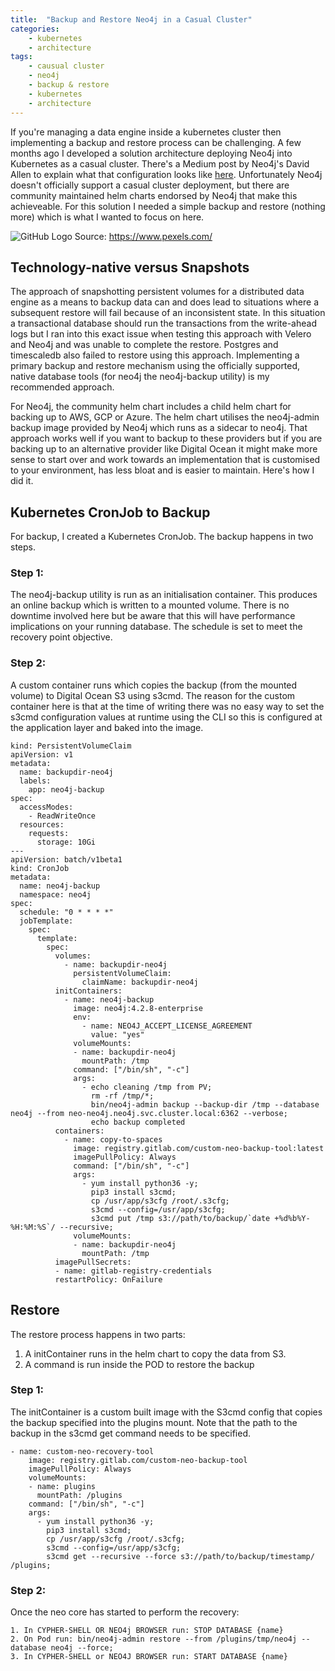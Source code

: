 ```yaml
---
title:  "Backup and Restore Neo4j in a Casual Cluster"
categories: 
    - kubernetes
    - architecture
tags: 
    - causual cluster
    - neo4j
    - backup & restore
    - kubernetes
    - architecture
---
```


If you're managing a data engine inside a kubernetes cluster then implementing a backup and restore process can be challenging. A few months ago I developed a solution architecture deploying Neo4j into Kubernetes as a casual cluster. There's a Medium post by Neo4j's David Allen to explain what that configuration looks like <a target="_new" href="https://medium.com/neo4j/querying-neo4j-clusters-7d6fde75b5b4">here</a>. Unfortunately Neo4j doesn't officially support a casual cluster deployment, but there are community maintained helm charts endorsed by Neo4j that make this achieveable. For this solution I needed a simple backup and restore (nothing more) which is what I wanted to focus on here.

![GitHub Logo](/assets/images/containers.jpg)
Source: https://www.pexels.com/

## Technology-native versus Snapshots

The approach of snapshotting persistent volumes for a distributed data engine as a means to backup data can and does lead to situations where a subsequent restore will fail because of an inconsistent state. In this situation a transactional database should run the transactions from the write-ahead logs but I ran into this exact issue when testing this approach with Velero and Neo4j and was unable to complete the restore. Postgres and timescaledb also failed to restore using this approach. Implementing a primary backup and restore mechanism using the officially supported, native database tools (for neo4j the neo4j-backup utility) is my recommended approach.

For Neo4j, the community helm chart includes a child helm chart for backing up to AWS, GCP or Azure. The helm chart utilises the neo4j-admin backup image provided by Neo4j which runs as a sidecar to neo4j. That approach works well if you want to backup to these providers but if you are backing up to an alternative provider like Digital Ocean it might make more sense to start over and work towards an implementation that is customised to your environment, has less bloat and is easier to maintain. Here's how I did it.

## Kubernetes CronJob to Backup

For backup, I created a Kubernetes CronJob. The backup happens in two steps.

### Step 1: 
The neo4j-backup utility is run as an initialisation container. This produces an online backup which is written to a mounted volume. There is no downtime involved here but be aware that this will have performance implications on your running database. The schedule is set to meet the recovery point objective.

### Step 2:
A custom container runs which copies the backup (from the mounted volume) to Digital Ocean S3 using s3cmd. The reason for the custom container here is that at the time of writing there was no easy way to set the s3cmd configuration values at runtime using the CLI so this is configured at the application layer and baked into the image. 

```
kind: PersistentVolumeClaim
apiVersion: v1
metadata:
  name: backupdir-neo4j
  labels:
    app: neo4j-backup
spec:
  accessModes:
    - ReadWriteOnce
  resources:
    requests:
      storage: 10Gi
---
apiVersion: batch/v1beta1
kind: CronJob
metadata:
  name: neo4j-backup
  namespace: neo4j
spec:
  schedule: "0 * * * *"
  jobTemplate:
    spec:
      template:
        spec:
          volumes:
            - name: backupdir-neo4j
              persistentVolumeClaim:
                claimName: backupdir-neo4j
          initContainers:
            - name: neo4j-backup
              image: neo4j:4.2.8-enterprise
              env:
                - name: NEO4J_ACCEPT_LICENSE_AGREEMENT
                  value: "yes"
              volumeMounts:
              - name: backupdir-neo4j
                mountPath: /tmp
              command: ["/bin/sh", "-c"]
              args:
                - echo cleaning /tmp from PV;
                  rm -rf /tmp/*;
                  bin/neo4j-admin backup --backup-dir /tmp --database neo4j --from neo-neo4j.neo4j.svc.cluster.local:6362 --verbose;
                  echo backup completed
          containers:
            - name: copy-to-spaces
              image: registry.gitlab.com/custom-neo-backup-tool:latest
              imagePullPolicy: Always
              command: ["/bin/sh", "-c"]
              args:
                - yum install python36 -y;
                  pip3 install s3cmd;
                  cp /usr/app/s3cfg /root/.s3cfg;
                  s3cmd --config=/usr/app/s3cfg;
                  s3cmd put /tmp s3://path/to/backup/`date +%d%b%Y-%H:%M:%S`/ --recursive;
              volumeMounts:
              - name: backupdir-neo4j
                mountPath: /tmp
          imagePullSecrets: 
          - name: gitlab-registry-credentials  
          restartPolicy: OnFailure
```

## Restore

The restore process happens in two parts:
1. A initContainer runs in the helm chart to copy the data from S3.
2. A command is run inside the POD to restore the backup

### Step 1: 
The initContainer is a custom built image with the S3cmd config that copies the backup specified into the plugins mount. Note that the path to the backup in the s3cmd get command needs to be specified.

```
- name: custom-neo-recovery-tool
    image: registry.gitlab.com/custom-neo-backup-tool
    imagePullPolicy: Always
    volumeMounts:
    - name: plugins
      mountPath: /plugins
    command: ["/bin/sh", "-c"]
    args:
      - yum install python36 -y;
        pip3 install s3cmd;
        cp /usr/app/s3cfg /root/.s3cfg;
        s3cmd --config=/usr/app/s3cfg;
        s3cmd get --recursive --force s3://path/to/backup/timestamp/ /plugins;
```

### Step 2:
Once the neo core has started to perform the recovery:

```
1. In CYPHER-SHELL OR NEO4j BROWSER run: STOP DATABASE {name}
2. On Pod run: bin/neo4j-admin restore --from /plugins/tmp/neo4j --database neo4j --force;
3. In CYPHER-SHELL or NEO4J BROWSER run: START DATABASE {name}
```


